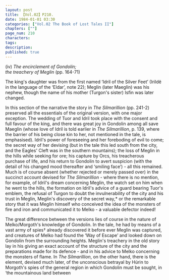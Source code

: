 ```yaml
---
layout: post
title: 【Vol.02】P210.
date: 1984-01-01 03:30
categories: ["Vol.02 The Book of Lost Tales II"]
chapters: [""]
page_num: 210
characters: 
tags: 
description: 
published: true
---
```


<p style="text-indent: 0;">
(iv) <I>The encirclement of Gondolin;<BR>the treachery of Meglin</I> (pp. 164-71)
</p>

The king's daughter was from the first named ‘Idril of the Silver Feet’ (Irildë in the language of the ‘Eldar’, note 22); Meglin (later Maeglin) was his nephew, though the name of his mother (Turgon's sister) Isfin was later changed.

In this section of the narrative the story in <I>The Silmarillion</I> (pp. 241-2) preserved all the essentials of the original version, with one major exception. The wedding of Tuor and Idril took place with the consent and full favour of the king, and there was great joy in Gondolin among all save Maeglin (whose love of Idril is told earlier in <I>The Silmarillion</I>, p. 139, where the barrier of his being close kin to her, not mentioned in the tale, is emphasised). Idril's power of foreseeing and her foreboding of evil to come; the secret way of her devising (but in the tale this led south from the city, and the Eagles' Cleft was in the southern mountains); the loss of Meglin in the hills while seeking for ore; his capture by Orcs, his treacherous purchase of life, and his return to Gondolin to avert suspicion (with the detail of his changed mood thereafter and ‘smiling face’) - all this remained. Much is of course absent (whether rejected or merely passed over) in the succinct account devised for <I>The Silmarillion -</I> where there is no mention, for example, of Idril's dream concerning Meglin, the watch set on him when he went to the hills, the formation on Idril's advice of a guard bearing Tuor's emblem, the refusal of Turgon to doubt the invulnerability of the city and his trust in Meglin, Meglin's discovery of the secret way,\* or the remarkable story that it was Meglin himself who conceived the idea of the monsters of fire and iron and communicated it to Melko - a valuable defector indeed!

The great difference between the versions lies of course in the nature of Melko/Morgoth's knowledge of Gondolin. In the tale, he had by means of a vast army of spies† already discovered it before ever Meglin was captured, and creatures of Melko had found the ‘Way of Escape’ and looked down on Gondolin from the surrounding heights. Meglin's treachery in the old story lay in his giving an exact account of the structure of the city and the preparations made for its defence - and in his advice to Melko concerning the monsters of flame. In <I>The Silmarillion</I>, on the other hand, there is the element, devised much later, of the unconscious betrayal by Húrin to Morgoth's spies of the general region in which Gondolin must be sought, in ‘the mountainous land between

